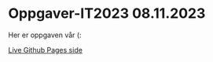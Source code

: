 # Oppgaver-IT2023 08.11.2023
Her er oppgaven vår (:

[Live Github Pages side](https://TheOriginalCER06.github.io/Oppgaver-IT2023-08112023/)
